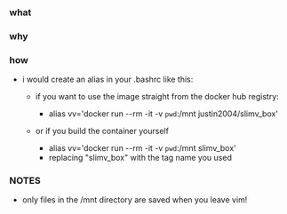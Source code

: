 ### what


### why


### how 

- i would create an alias in your .bashrc like this:

    - if you want to use the image straight from the docker hub registry:
        - alias vv='docker run --rm -it -v `pwd`:/mnt justin2004/slimv_box'

    - or if you build the container yourself
        - alias vv='docker run --rm -it -v `pwd`:/mnt slimv_box'
        - replacing "slimv_box" with the tag name you used


### NOTES

- only files in the /mnt directory are saved when you leave vim!



